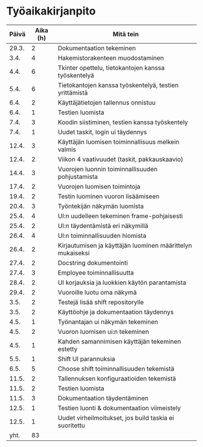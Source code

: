 # Työaikakirjanpito
| Päivä         | Aika (h)      | Mitä tein                                                  |
| ------------- |---------------|------------------------------------------------------------|
| 29.3.         | 2             | Dokumentaation tekeminen                                   |
| 3.4.          | 4             | Hakemistorakenteen muodostaminen                           |
| 4.4.          | 6             | Tkinter opettelu, tietokantojen kanssa työskentelyä        |
| 5.4.          | 6             | Tietokantojen kanssa työskentelyä, testien yrittämistä     |
| 6.4.          | 2             | Käyttäjätietojen tallennus onnistuu                        | 
| 6.4.          | 1             | Testien luomista                                           |
| 7.4.          | 3             | Koodin siistiminen, testien kanssa työskentely             |
| 7.4.          | 1             | Uudet taskit, login ui täydennys                           |
| 12.4.         | 3             | Käyttäjän luomisen toiminnallisuus melkein valmis          |
| 12.4.         | 2             | Viikon 4 vaativuudet (taskit, pakkauskaavio)               |
| 14.4.         | 3             | Vuorojen luonnin toiminnallisuuden pohjustamista           |
| 17.4.         | 2             | Vuorojen luomisen toimintoja                               |
| 19.4.         | 2             | Testin luominen vuoron lisäämiseen                         | 
| 20.4.         | 3             | Työntekijän näkymän luomista                               |
| 25.4.         | 4             | UI:n uudelleen tekeminen frame-pohjaisesti                 |
| 25.4.         | 2             | UI:n täydentämistä eri näkymillä                           |
| 26.4.         | 4             | UI:n toiminnallisuuden hiomista                            |
| 26.4.         | 2             | Kirjautumisen ja käyttäjän luominen määrittelyn mukaiseksi |
| 27.4.         | 2             | Docstring dokumentointi                                    |
| 27.4.         | 3             | Employee toiminnallisuutta                                 |
| 28.4.         | 2             | UI korjauksia ja luokkien käytön parantamista              |
| 29.4.         | 2             | Vuoroille luotu oma näkymä                                 |
| 3.5.          | 2             | Testejä lisää shift repositorylle                          | 
| 3.5.          | 2             | Käyttöohje ja dokumentaation täydennys                     |
| 4.5.          | 1             | Työnantajan ui näkymän tekeminen                           | 
| 4.5.          | 2             | Vuoron luomisen ui:n tekeminen                             |
| 4.5.          | 1             | Kahden samannimisen käyttäjän tekeminen estetty            |
| 5.5.          | 1             | Shift UI parannuksia                                       |
| 6.5.          | 5             | Choose shift toiminnallisuuden tekemistä                   |
| 11.5.         | 2             | Tallennuksen konfiguraatioiden tekemistä                   |
| 11.5.         | 2             | Testien luomista                                           |
| 11.5.         | 3             | Dokumentaation täydentäminen                               |
| 12.5.         | 1             | Testien luonti & dokumentaation viimeistely                |
| 12.5.         | 1             | Uudet virheilmoitukset, jos build taskia ei suoritettu     |
| yht.          | 83            |                                                            |
